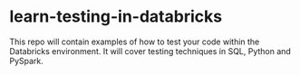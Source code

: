 # learn-testing-in-databricks

This repo will contain examples of how to test your code within the Databricks environment. It will cover testing techniques in SQL, Python and PySpark.
